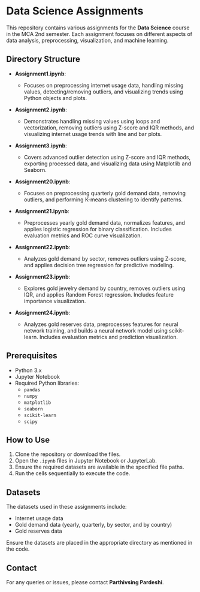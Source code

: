 # Data Science Assignments

This repository contains various assignments for the **Data Science** course in the MCA 2nd semester. Each assignment focuses on different aspects of data analysis, preprocessing, visualization, and machine learning.

## Directory Structure

- **Assignment1.ipynb**: 
  - Focuses on preprocessing internet usage data, handling missing values, detecting/removing outliers, and visualizing trends using Python objects and plots.
  
- **Assignment2.ipynb**: 
  - Demonstrates handling missing values using loops and vectorization, removing outliers using Z-score and IQR methods, and visualizing internet usage trends with line and bar plots.

- **Assignment3.ipynb**: 
  - Covers advanced outlier detection using Z-score and IQR methods, exporting processed data, and visualizing data using Matplotlib and Seaborn.

- **Assignment20.ipynb**: 
  - Focuses on preprocessing quarterly gold demand data, removing outliers, and performing K-means clustering to identify patterns.

- **Assignment21.ipynb**: 
  - Preprocesses yearly gold demand data, normalizes features, and applies logistic regression for binary classification. Includes evaluation metrics and ROC curve visualization.

- **Assignment22.ipynb**: 
  - Analyzes gold demand by sector, removes outliers using Z-score, and applies decision tree regression for predictive modeling.

- **Assignment23.ipynb**: 
  - Explores gold jewelry demand by country, removes outliers using IQR, and applies Random Forest regression. Includes feature importance visualization.

- **Assignment24.ipynb**: 
  - Analyzes gold reserves data, preprocesses features for neural network training, and builds a neural network model using scikit-learn. Includes evaluation metrics and prediction visualization.

## Prerequisites

- Python 3.x
- Jupyter Notebook
- Required Python libraries:
  - `pandas`
  - `numpy`
  - `matplotlib`
  - `seaborn`
  - `scikit-learn`
  - `scipy`

## How to Use

1. Clone the repository or download the files.
2. Open the `.ipynb` files in Jupyter Notebook or JupyterLab.
3. Ensure the required datasets are available in the specified file paths.
4. Run the cells sequentially to execute the code.

## Datasets

The datasets used in these assignments include:
- Internet usage data
- Gold demand data (yearly, quarterly, by sector, and by country)
- Gold reserves data

Ensure the datasets are placed in the appropriate directory as mentioned in the code.

## Contact

For any queries or issues, please contact **Parthivsing Pardeshi**.
